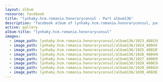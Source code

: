 ```yaml
---
layout: album
resource: facebook
title: "lynhaky.hcm.romania.honoraryconsul - Part album136"
description: "facebook album of lynhaky.hcm.romania.honoraryconsul, part album136."
active: gallery
album-title: "lynhaky.hcm.romania.honoraryconsul"
images:
  - image_path: lynhaky.hcm.romania.honoraryconsul/album136/1023_480150929_1168615507955741_6910614900000081536_n.jpg
  - image_path: lynhaky.hcm.romania.honoraryconsul/album136/1024_480447205_1168567754627183_1773210200007558004_n.jpg
  - image_path: lynhaky.hcm.romania.honoraryconsul/album136/1025_480287751_1168567764627182_6715834821863083376_n.jpg
  - image_path: lynhaky.hcm.romania.honoraryconsul/album136/1026_480448857_1168568011293824_523552695874340739_n.jpg
  - image_path: lynhaky.hcm.romania.honoraryconsul/album136/1027_480695036_1168567744627184_5291326218541109089_n.jpg
  - image_path: lynhaky.hcm.romania.honoraryconsul/album136/1028_480638115_1168567701293855_8204265916509532465_n.jpg
  - image_path: lynhaky.hcm.romania.honoraryconsul/album136/1029_480426746_1168567197960572_2745858020059626967_n.jpg
  - image_path: lynhaky.hcm.romania.honoraryconsul/album136/1030_480267305_1168566504627308_4652478507327509699_n.jpg
---
```

